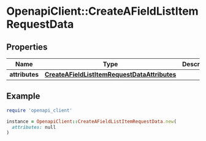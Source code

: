 # OpenapiClient::CreateAFieldListItemRequestData

## Properties

| Name | Type | Description | Notes |
| ---- | ---- | ----------- | ----- |
| **attributes** | [**CreateAFieldListItemRequestDataAttributes**](CreateAFieldListItemRequestDataAttributes.md) |  | [optional] |

## Example

```ruby
require 'openapi_client'

instance = OpenapiClient::CreateAFieldListItemRequestData.new(
  attributes: null
)
```

